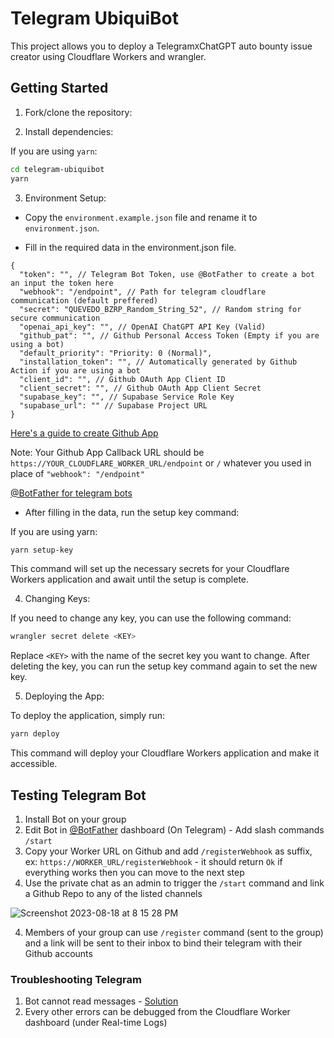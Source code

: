 # Telegram UbiquiBot

This project allows you to deploy a Telegram`X`ChatGPT auto bounty issue creator using Cloudflare Workers and wrangler.

## Getting Started

1. Fork/clone the repository:

2. Install dependencies:

If you are using `yarn`:

```bash
cd telegram-ubiquibot
yarn
```

3. Environment Setup:

- Copy the `environment.example.json` file and rename it to `environment.json`.

- Fill in the required data in the environment.json file.

```jsonc
{
  "token": "", // Telegram Bot Token, use @BotFather to create a bot an input the token here
  "webhook": "/endpoint", // Path for telegram cloudflare communication (default preffered)
  "secret": "QUEVEDO_BZRP_Random_String_52", // Random string for secure communication
  "openai_api_key": "", // OpenAI ChatGPT API Key (Valid)
  "github_pat": "", // Github Personal Access Token (Empty if you are using a bot)
  "default_priority": "Priority: 0 (Normal)",
  "installation_token": "", // Automatically generated by Github Action if you are using a bot
  "client_id": "", // Github OAuth App Client ID
  "client_secret": "", // Github OAuth App Client Secret
  "supabase_key": "", // Supabase Service Role Key
  "supabase_url": "" // Supabase Project URL
}
```

[Here's a guide to create Github App](https://docs.github.com/en/apps/oauth-apps/building-oauth-apps/creating-an-oauth-app)

Note: Your Github App Callback URL should be `https://YOUR_CLOUDFLARE_WORKER_URL/endpoint` or `/` whatever you used in place of `"webhook": "/endpoint"`

[@BotFather for telegram bots](https://t.me/botfather)

- After filling in the data, run the setup key command:

If you are using yarn:

```bash
yarn setup-key
```

This command will set up the necessary secrets for your Cloudflare Workers application and await until the setup is complete.

4. Changing Keys:

If you need to change any key, you can use the following command:

```bash
wrangler secret delete <KEY>
```

Replace `<KEY>` with the name of the secret key you want to change. After deleting the key, you can run the setup key command again to set the new key.

5. Deploying the App:

To deploy the application, simply run:

```bash
yarn deploy
```

This command will deploy your Cloudflare Workers application and make it accessible.

## Testing Telegram Bot

1. Install Bot on your group
2. Edit Bot in [@BotFather](https://t.me/botfather) dashboard (On Telegram) - Add slash commands `/start`
3. Copy your Worker URL on Github and add `/registerWebhook` as suffix, ex: `https://WORKER_URL/registerWebhook` - it should return `Ok` if everything works then you can move to the next step
4. Use the private chat as an admin to trigger the `/start` command and link a Github Repo to any of the listed channels

![Screenshot 2023-08-18 at 8 15 28 PM](https://github.com/ubiquity/telegram-ubiquibot/assets/51956013/4e3d9313-af18-406e-9c91-3efcc372eb54)

4. Members of your group can use `/register` command (sent to the group) and a link will be sent to their inbox to bind their telegram with their Github accounts

### Troubleshooting Telegram

1. Bot cannot read messages - [Solution](https://www.teleme.io/articles/group_privacy_mode_of_telegram_bots?hl=en)
2. Every other errors can be debugged from the Cloudflare Worker dashboard (under Real-time Logs)
